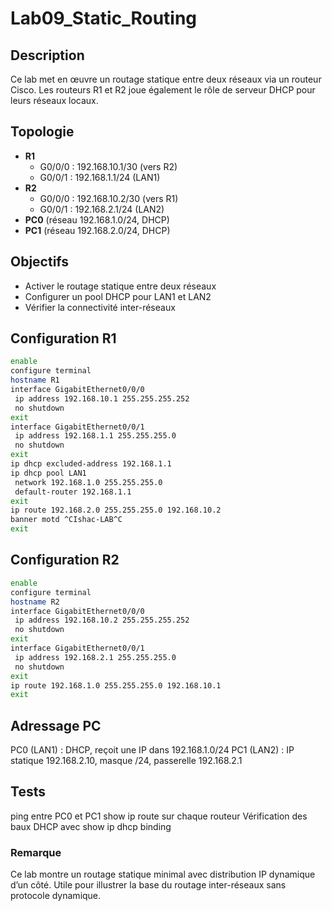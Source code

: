 # Lab09_Static_Routing

## Description  
Ce lab met en œuvre un routage statique entre deux réseaux via un routeur Cisco. Les routeurs R1 et R2 joue également le rôle de serveur DHCP pour leurs réseaux locaux.

## Topologie  
- **R1**
  - G0/0/0 : 192.168.10.1/30 (vers R2)
  - G0/0/1 : 192.168.1.1/24 (LAN1)
- **R2**
  - G0/0/0 : 192.168.10.2/30 (vers R1)
  - G0/0/1 : 192.168.2.1/24 (LAN2)
- **PC0** (réseau 192.168.1.0/24, DHCP)
- **PC1** (réseau 192.168.2.0/24, DHCP)

## Objectifs  
- Activer le routage statique entre deux réseaux
- Configurer un pool DHCP pour LAN1 et LAN2
- Vérifier la connectivité inter-réseaux

## Configuration R1
```bash
enable
configure terminal  
hostname R1  
interface GigabitEthernet0/0/0  
 ip address 192.168.10.1 255.255.255.252  
 no shutdown  
exit  
interface GigabitEthernet0/0/1  
 ip address 192.168.1.1 255.255.255.0  
 no shutdown  
exit  
ip dhcp excluded-address 192.168.1.1  
ip dhcp pool LAN1  
 network 192.168.1.0 255.255.255.0  
 default-router 192.168.1.1  
exit  
ip route 192.168.2.0 255.255.255.0 192.168.10.2  
banner motd ^CIshac-LAB^C  
exit  
```

## Configuration R2
```bash
enable
configure terminal  
hostname R2  
interface GigabitEthernet0/0/0  
 ip address 192.168.10.2 255.255.255.252  
 no shutdown  
exit  
interface GigabitEthernet0/0/1  
 ip address 192.168.2.1 255.255.255.0  
 no shutdown  
exit  
ip route 192.168.1.0 255.255.255.0 192.168.10.1  
exit  
```
## Adressage PC
PC0 (LAN1) : DHCP, reçoit une IP dans 192.168.1.0/24
PC1 (LAN2) : IP statique 192.168.2.10, masque /24, passerelle 192.168.2.1

## Tests
ping entre PC0 et PC1
show ip route sur chaque routeur
Vérification des baux DHCP avec show ip dhcp binding

### Remarque
Ce lab montre un routage statique minimal avec distribution IP dynamique d’un côté. Utile pour illustrer la base du routage inter-réseaux sans protocole dynamique.
